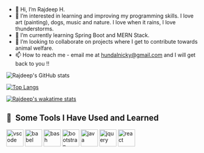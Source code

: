 - 👋 Hi, I’m Rajdeep H.
- 👀 I’m interested in learning and improving my programming skills. I love art (painting), dogs, music and nature. I love when it rains, I love thunderstorms.
- 🌱 I’m currently learning Spring Boot and MERN Stack. 
- 💞️ I’m looking to collaborate on projects where I get to contribute towards animal welfare. 
- 📫 How to reach me - email me at hundalnicky@gmail.com and I will get back to you !!

<!---
rhundal/rhundal is a ✨ special ✨ repository because its `README.md` (this file) appears on your GitHub profile.
You can click the Preview link to take a look at your changes.
--->

![Rajdeep's GitHub stats](https://github-readme-stats.vercel.app/api?username=rhundal&show_icons=true&theme=transparent)

[![Top Langs](https://github-readme-stats.vercel.app/api/top-langs/?username=rhundal)](https://github.com/rhundal/github-readme-stats)

[![Rajdeep's wakatime stats](https://github-readme-stats.vercel.app/api/wakatime?username=rhundal)](https://github.com/rhundal/github-readme-stats)

<h2> 🚀 &nbsp;Some Tools I Have Used and Learned</h2>
<p align="left">
<img src="https://cdn.jsdelivr.net/gh/devicons/devicon/icons/vscode/vscode-original.svg" alt="vscode" width="45" height="45"/>
<img src="https://cdn.jsdelivr.net/gh/devicons/devicon/icons/babel/babel-original.svg" alt="babel" width="45" height="45" />
<img src="https://cdn.jsdelivr.net/gh/devicons/devicon/icons/bash/bash-original.svg" alt="bash" width="45" height="45" />
<img src="https://cdn.jsdelivr.net/gh/devicons/devicon/icons/bootstrap/bootstrap-original.svg" alt="bootstrap" width="45" height="45" />
<img src="https://cdn.jsdelivr.net/gh/devicons/devicon/icons/java/java-original.svg" alt="java" width="45" height="45" />
<img src="https://cdn.jsdelivr.net/gh/devicons/devicon/icons/jquery/jquery-original.svg" alt="jquery" width="45" height="45"/>
<img src="https://cdn.jsdelivr.net/gh/devicons/devicon/icons/react/react-original.svg" alt="react" width="45" height="45" />
                    
                                                 
          
</p>
